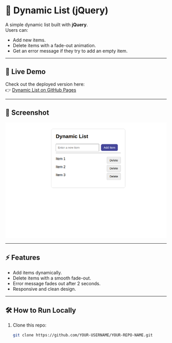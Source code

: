 # 📝 Dynamic List (jQuery)

A simple dynamic list built with **jQuery**.  
Users can:

- Add new items.
- Delete items with a fade-out animation.
- Get an error message if they try to add an empty item.

---

## 🚀 Live Demo

Check out the deployed version here:  
👉 [Dynamic List on GitHub Pages](https://saeedkhal.github.io/task-list)

---

## 📸 Screenshot

![Dynamic List Screenshot](demo.png)

---

## ⚡ Features

- Add items dynamically.
- Delete items with a smooth fade-out.
- Error message fades out after 2 seconds.
- Responsive and clean design.

---

## 🛠️ How to Run Locally

1. Clone this repo:
   ```bash
   git clone https://github.com/YOUR-USERNAME/YOUR-REPO-NAME.git
   ```
